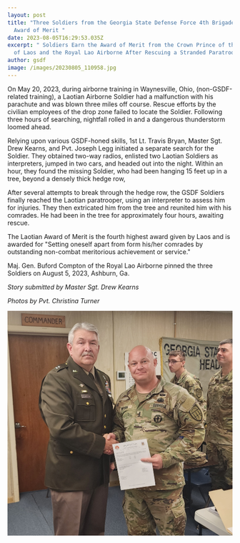 ```yaml
---
layout: post
title: "Three Soldiers from the Georgia State Defense Force 4th Brigade Earn the
  Award of Merit "
date: 2023-08-05T16:29:53.035Z
excerpt: " Soldiers Earn the Award of Merit from the Crown Prince of the Nation
  of Laos and the Royal Lao Airborne After Rescuing a Stranded Paratrooper"
author: gsdf
image: /images/20230805_110958.jpg
---
```

On May 20, 2023, during airborne training in Waynesville, Ohio, (non-GSDF-related training), a Laotian Airborne Soldier had a malfunction with his parachute and was blown three miles off course. Rescue efforts by the civilian employees of the drop zone failed to locate the Soldier. Following three hours of searching, nightfall rolled in and a dangerous thunderstorm loomed ahead. 

Relying upon various GSDF-honed skills, 1st Lt. Travis Bryan, Master Sgt. Drew Kearns, and Pvt. Joseph Legg initiated a separate search for the Soldier. They obtained two-way radios, enlisted two Laotian Soldiers as interpreters, jumped in two cars, and headed out into the night. Within an hour, they found the missing Soldier, who had been hanging 15 feet up in a tree, beyond a densely thick hedge row, 

After several attempts to break through the hedge row, the GSDF Soldiers finally reached the Laotian paratrooper, using an interpreter to assess him for injuries. They then extricated him from the tree and reunited him with his comrades. He had been in the tree for approximately four hours, awaiting rescue.

The Laotian Award of Merit is the fourth highest award given by Laos and is awarded for "Setting oneself apart from form his/her comrades by outstanding non-combat meritorious achievement or service."

 Maj. Gen. Buford Compton of the Royal Lao Airborne pinned the three Soldiers on August 5, 2023, Ashburn, Ga.

*Story submitted by Master Sgt. Drew Kearns*

*P﻿hotos by Pvt. Christina Turner*

![4th Brigade RLA award ceremony on August 5th 2023.   Georgia State Defense Force photo by PVT Christina Turner.](/images/20230805_110944.jpg "4th Brigade RLA award ceremony on August 5th 2023.   Georgia State Defense Force photos by PVT Christina Turner.")